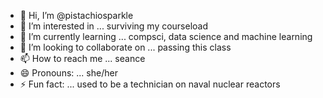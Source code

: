 - 👋 Hi, I’m @pistachiosparkle
- 👀 I’m interested in ... surviving my courseload
- 🌱 I’m currently learning ... compsci, data science and machine learning
- 💞️ I’m looking to collaborate on ... passing this class
- 📫 How to reach me ... seance
- 😄 Pronouns: ... she/her
- ⚡ Fun fact: ... used to be a technician on naval nuclear reactors

<!---
pistachiosparkle/pistachiosparkle is a ✨ special ✨ repository because its `README.md` (this file) appears on your GitHub profile.
You can click the Preview link to take a look at your changes.
--->
